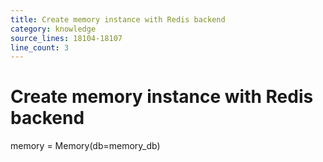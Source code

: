 ```yaml
---
title: Create memory instance with Redis backend
category: knowledge
source_lines: 18104-18107
line_count: 3
---
```


# Create memory instance with Redis backend
memory = Memory(db=memory_db)

